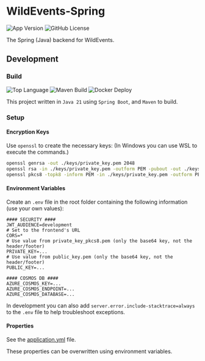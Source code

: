 # WildEvents-Spring
![App Version](https://img.shields.io/badge/dynamic/xml?url=https%3A%2F%2Fraw.githubusercontent.com%2FHenryDeLange%2FWildEvents-Spring%2Fmain%2Fpom.xml&query=%2F*%5Blocal-name()%3D'project'%5D%2F*%5Blocal-name()%3D'version'%5D&label=version)
![GitHub License](https://img.shields.io/github/license/HenryDeLange/WildEvents-Spring)

The Spring (Java) backend for WildEvents.

## Development

### Build
![Top Language](https://img.shields.io/github/languages/top/HenryDeLange/WildEvents-Spring)
![Maven Build](https://img.shields.io/github/actions/workflow/status/HenryDeLange/WildEvents-Spring/spring-source-build.yml?label=maven%20build)
![Docker Deploy](https://img.shields.io/github/actions/workflow/status/HenryDeLange/WildEvents-Spring/spring-docker-build.yml?label=docker%20deploy)

This project written in `Java 21` using `Spring Boot`, and `Maven` to build.

### Setup

#### Encryption Keys
Use `openssl` to create the necessary keys:
(In Windows you can use WSL to execute the commands.)

```sh
openssl genrsa -out ./keys/private_key.pem 2048
openssl rsa -in ./keys/private_key.pem -outform PEM -pubout -out ./keys/public_key.pem
openssl pkcs8 -topk8 -inform PEM -in ./keys/private_key.pem -outform PEM -nocrypt -out ./keys/private_key_pkcs8.pem
```

#### Environment Variables
Create an `.env` file in the root folder containing the following information (use your own values):

```properties
#### SECURITY ####
JWT_AUDIENCE=development
# Set to the frontend's URL
CORS=*
# Use value from private_key_pkcs8.pem (only the base64 key, not the header/footer)
PRIVATE_KEY=...
# Use value from public_key.pem (only the base64 key, not the header/footer)
PUBLIC_KEY=...

#### COSMOS DB ####
AZURE_COSMOS_KEY=...
AZURE_COSMOS_ENDPOINT=...
AZURE_COSMOS_DATABASE=...
```

In development you can also add `server.error.include-stacktrace=always` to the `.env` file to help troubleshoot exceptions.

#### Properties
See the [application.yml](./src/main/resources/application.yml) file.

These properties can be overwritten using environment variables.
